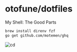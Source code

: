 # otofune/dotfiles

My Shell: The Good Parts

```sh
brew install direnv fzf
go get github.com/motemen/ghq
```

![cd](https://i.imgur.com/8Lvw5hD.gif "cd")

